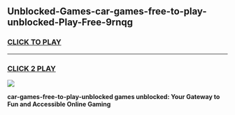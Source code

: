 
## Unblocked-Games-car-games-free-to-play-unblocked-Play-Free-9rnqg
<h3>
<a href="https://premium76.site?title=car-games-free-to-play-unblocked&ref=20M">CLICK TO PLAY</a></h3>
<hr>

<h3>
<a href="https://premium76.site?title=car-games-free-to-play-unblocked&ref=20M">CLICK 2 PLAY</a>
  
</h3>

<a href="https://premium76.site?title=car-games-free-to-play-unblocked&ref=19M"><img src="https://clearcache.store/games.png"></a>


**car-games-free-to-play-unblocked games unblocked: Your Gateway to Fun and Accessible Online Gaming**
